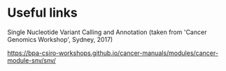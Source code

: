 # Useful links

Single Nucleotide Variant Calling and Annotation (taken from 'Cancer Genomics Workshop', Sydney, 2017)

https://bpa-csiro-workshops.github.io/cancer-manuals/modules/cancer-module-snv/snv/
